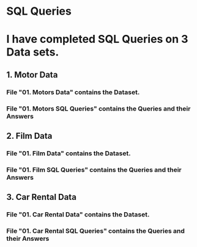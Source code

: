 # SQL Queries

# I have completed SQL Queries on 3 Data sets.

## 1. Motor Data
 ### File "01. Motors Data" contains the Dataset.
 ### File "01. Motors SQL Queries" contains the Queries and their Answers
 
 
## 2. Film Data
 ### File "01. Film Data" contains the Dataset.
 ### File "01. Film SQL Queries" contains the Queries and their Answers
 
 
## 3. Car Rental Data
 ### File "01. Car Rental Data" contains the Dataset.
 ### File "01. Car Rental SQL Queries" contains the Queries and their Answers
